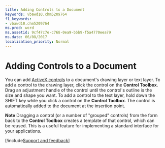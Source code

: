 ```yaml
---
title: Adding Controls to a Document
keywords: vbawd10.chm5209764
f1_keywords:
- vbawd10.chm5209764
ms.prod: word
ms.assetid: 9cf47c7e-c768-0ea9-bbb9-f5a4770eea79
ms.date: 06/08/2017
localization_priority: Normal
---
```



# Adding Controls to a Document

You can add  [ActiveX controls](../../../api/overview/Word.md) to a document's drawing layer or text layer. To add a control to the drawing layer, click the control on the  **Control Toolbox**. Drag an adjustment handle of the control until the control's outline is the size and shape you want. To add a control to the text layer, hold down the SHIFT key while you click a control on the  **Control Toolbox**. The control is automatically added to the document at the insertion point.


 **Note**  Dragging a control (or a number of "grouped" controls) from the form back to the  **Control Toolbox** creates a template of that control, which can be reused. This is a useful feature for implementing a standard interface for your applications.

[!include[Support and feedback](~/includes/feedback-boilerplate.md)]
